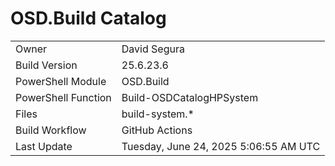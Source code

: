﻿# OSD.Build Catalog

| | |
|-|-|
| Owner | David Segura |
| Build Version | 25.6.23.6 |
| PowerShell Module | OSD.Build |
| PowerShell Function | Build-OSDCatalogHPSystem |
| Files | build-system.* |
| Build Workflow | GitHub Actions |
| Last Update | Tuesday, June 24, 2025 5:06:55 AM UTC |
